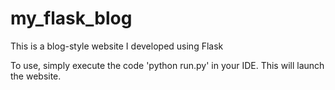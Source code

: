 # my_flask_blog



This is a blog-style website I developed using Flask

To use, simply execute the code 'python run.py' in your IDE. This will launch the website.
